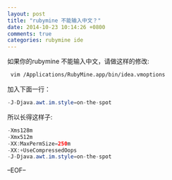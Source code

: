 ```yaml
---
layout: post
title: "rubymine 不能输入中文？"
date: 2014-10-23 10:14:26 +0800
comments: true
categories: rubymine ide
---
```


如果你的rubymine 不能输入中文，请做这样的修改:

``` bash
 vim /Applications/RubyMine.app/bin/idea.vmoptions
```

加入下面一行：
``` java
-J-Djava.awt.im.style=on-the-spot
```
所以长得这样子:

``` java
-Xms128m
-Xmx512m
-XX:MaxPermSize=250m
-XX:+UseCompressedOops
-J-Djava.awt.im.style=on-the-spot
```

–EOF–